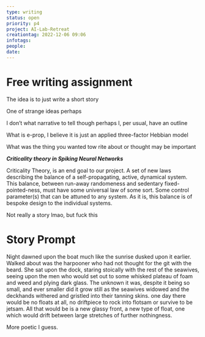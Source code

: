 ```yaml
---
type: writing
status: open
priority: p4
project: AI-Lab-Retreat
creationtag: 2022-12-06 09:06
infotags:
people:
date:
---
```


# Free writing assignment
The idea is to just write a short story

One of strange ideas perhaps

I don’t what narrative to tell though perhaps I, per usual, have an outline 

What is e-prop, I believe it is just an applied three-factor Hebbian model

What was the thing you wanted tow rite about or thought may be important

***Criticality theory in Spiking Neural Networks***

Criticality Theory, is an end goal to our project. A set of new laws describing the balance of a self-propagating, active, dynamical system.
This balance, between run-away randomeness and sedentary fixed-pointed-ness, must have some universal law of some sort.
Some control parameter(s) that can be attuned to any system. As it is, this balance is of bespoke design to the individual systems.

Not really a story lmao, but fuck this

# Story Prompt
Night dawned upon the boat much like the sunrise dusked upon it earlier. Walked about was the harpooner who had not thought for the git with the beard. She sat upon the dock, staring stoically with the rest of the seawives, seeing upon the men who would set out to some whisked plateau of foam and weed and plying dark glass. The unknown it was, despite it being so small, and ever smaller did it grow still as the seawives widowed and the deckhands withered and gristled into their tanning skins. one day there would be no floats at all, no driftpiece to rock into flotsam or survive to be jetsam. All that would be is a new glassy front, a new type of float, one which would drift between large stretches of further nothingness.


More poetic I guess.